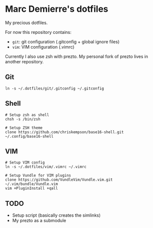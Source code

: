 Marc Demierre's dotfiles
========================

My precious dotfiles.

For now this repository contains:

- `git`: git configuration (.gitconfig + global ignore files)
- `vim`: VIM configuration (.vimrc)

Currently I also use zsh with prezto. My personal fork of prezto lives in
another repository.

Git
---

    ln -s ~/.dotfiles/git/.gitconfig ~/.gitconfig


Shell
-----

    # Setup zsh as shell
    chsh -s /bin/zsh

    # Setup ZSH theme
    clone https://github.com/chriskempson/base16-shell.git ~/.config/base16-shell


VIM
---

    # Setup VIM config
    ln -s ~/.dotfiles/vim/.vimrc ~/.vimrc
    
    # Setup Vundle for VIM plugins
    clone https://github.com/VundleVim/Vundle.vim.git ~/.vim/bundle/Vundle.vim
    vim +PluginInstall +qall


TODO
----

- Setup script (basically creates the simlinks)
- My prezto as a submodule

